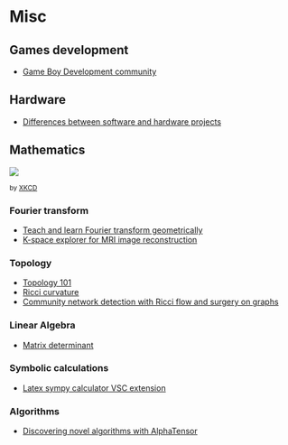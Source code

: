# Misc

## Games development

- [Game Boy Development community](https://gbdev.io/)

## Hardware

- [Differences between software and hardware projects](https://stackoverflow.blog/2021/07/12/the-difference-between-software-and-hardware-projects/)

## Mathematics

![](https://imgs.xkcd.com/comics/assigning_numbers.png)

<small>by [XKCD](https://xkcd.com/2610/)</small>

### Fourier transform

- [Teach and learn Fourier transform geometrically](https://towardsdatascience.com/teach-and-learn-the-fourier-transform-geometrically-ce320f4200c9)
- [K-space explorer for MRI image reconstruction](https://github.com/birogeri/kspace-explorer)

### Topology

- [Topology 101](https://www.quantamagazine.org/topology-101-how-mathematicians-study-holes-20210126/)
- [Ricci curvature](https://github.com/saibalmars/GraphRicciCurvature)
- [Community network detection with Ricci flow and surgery on graphs](https://graphriccicurvature.readthedocs.io/en/latest/tutorial.html)

### Linear Algebra

- [Matrix determinant](https://towardsdatascience.com/what-really-is-a-matrix-determinant-89c09884164c)

### Symbolic calculations

- [Latex sympy calculator VSC extension](https://marketplace.visualstudio.com/items?itemName=OrangeX4.latex-sympy-calculator)

### Algorithms

- [Discovering novel algorithms with AlphaTensor](https://www.deepmind.com/blog/discovering-novel-algorithms-with-alphatensor)

